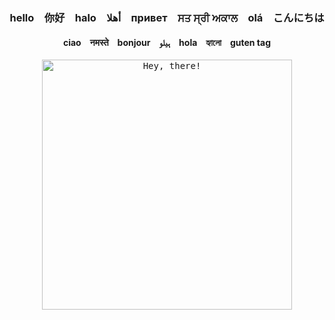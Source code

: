
<div align="center">

  ### hello&emsp;你好&emsp;halo&emsp;أهلا&emsp;привет&emsp;ਸਤ ਸ੍ਰੀ ਅਕਾਲ&emsp;olá&emsp;こんにちは
  #### ciao&emsp;नमस्ते&emsp;bonjour&emsp;ہیلو&emsp;hola&emsp;হ্যালো&emsp;guten tag

  <kbd>
    <img src="https://media.giphy.com/media/l49JUvg7XunM0Usve/giphy.gif" alt="Hey, there!" style="width: 400px;"/>
  </kbd>
</div>

<!--
**terran6/terran6** is a ✨ _special_ ✨ repository because its `README.md` (this file) appears on your GitHub profile.

Here are some ideas to get you started:

- 🔭 I’m currently working on ...
- 🌱 I’m currently learning ...
- 👯 I’m looking to collaborate on ...
- 🤔 I’m looking for help with ...
- 💬 Ask me about ...
- 📫 How to reach me: ...
- 😄 Pronouns: ...
- ⚡ Fun fact: ...
-->
